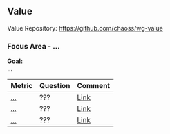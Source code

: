 ## Value
Value Repository: https://github.com/chaoss/wg-value

### Focus Area - ...

**Goal:**  
...

**Metric** | **Question** | **Comment**
---|---|---
[...]() | ??? | [Link]()
[...]() | ??? | [Link]()
[...]() | ??? | [Link]()

